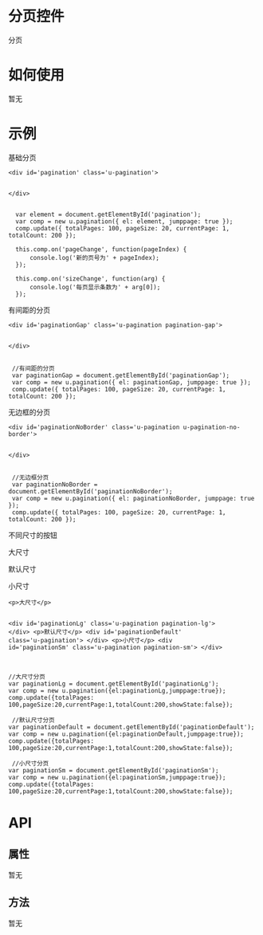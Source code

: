# 分页控件

分页

# 如何使用

暂无

# 示例

<div class="example-head">基础分页</div>
<div id='pagination' class='u-pagination'>
</div>

<script>  var element = document.getElementById('pagination');
  var comp = new u.pagination({ el: element, jumppage: true });
  comp.update({ totalPages: 100, pageSize: 20, currentPage: 1, totalCount: 200 });

  this.comp.on('pageChange', function(pageIndex) {
      console.log('新的页号为' + pageIndex);
  });

  this.comp.on('sizeChange', function(arg) {
      console.log('每页显示条数为' + arg[0]);
  });

</script><pre><code>&lt;div id='pagination' class='u-pagination'>
&lt;/div>
</code></pre>
<pre><code>  var element = document.getElementById('pagination');
  var comp = new u.pagination({ el: element, jumppage: true });
  comp.update({ totalPages: 100, pageSize: 20, currentPage: 1, totalCount: 200 });

  this.comp.on('pageChange', function(pageIndex) {
      console.log('新的页号为' + pageIndex);
  });

  this.comp.on('sizeChange', function(arg) {
      console.log('每页显示条数为' + arg[0]);
  });
</code></pre>
<div class="example-head">有间距的分页</div>
<div id='paginationGap' class='u-pagination pagination-gap'>
</div>

<script> //有间距的分页
 var paginationGap = document.getElementById('paginationGap');
 var comp = new u.pagination({ el: paginationGap, jumppage: true });
 comp.update({ totalPages: 100, pageSize: 20, currentPage: 1, totalCount: 200 });

</script><pre><code>&lt;div id='paginationGap' class='u-pagination pagination-gap'>
&lt;/div>
</code></pre>
<pre><code> //有间距的分页
 var paginationGap = document.getElementById('paginationGap');
 var comp = new u.pagination({ el: paginationGap, jumppage: true });
 comp.update({ totalPages: 100, pageSize: 20, currentPage: 1, totalCount: 200 });
</code></pre>
<div class="example-head">无边框的分页</div>
<div id='paginationNoBorder' class='u-pagination u-pagination-no-border'>
</div>

<script> //无边框分页
 var paginationNoBorder = document.getElementById('paginationNoBorder');
 var comp = new u.pagination({ el: paginationNoBorder, jumppage: true });
 comp.update({ totalPages: 100, pageSize: 20, currentPage: 1, totalCount: 200 });

</script><pre><code>&lt;div id='paginationNoBorder' class='u-pagination u-pagination-no-border'>
&lt;/div>
</code></pre>
<pre><code> //无边框分页
 var paginationNoBorder = document.getElementById('paginationNoBorder');
 var comp = new u.pagination({ el: paginationNoBorder, jumppage: true });
 comp.update({ totalPages: 100, pageSize: 20, currentPage: 1, totalCount: 200 });
</code></pre>
<div class="example-head">不同尺寸的按钮</div>
<p>大尺寸</p>
<div id='paginationLg' class='u-pagination pagination-lg'>
</div>
<p>默认尺寸</p>
<div id='paginationDefault' class='u-pagination'>
</div>
<p>小尺寸</p>
<div id='paginationSm' class='u-pagination pagination-sm'>
</div>

<script>
//大尺寸分页
var paginationLg = document.getElementById('paginationLg');
var comp = new u.pagination({el:paginationLg,jumppage:true});
comp.update({totalPages: 100,pageSize:20,currentPage:1,totalCount:200,showState:false});

 //默认尺寸分页
var paginationDefault = document.getElementById('paginationDefault');
var comp = new u.pagination({el:paginationDefault,jumppage:true});
comp.update({totalPages: 100,pageSize:20,currentPage:1,totalCount:200,showState:false});

 //小尺寸分页
var paginationSm = document.getElementById('paginationSm');
var comp = new u.pagination({el:paginationSm,jumppage:true});
comp.update({totalPages: 100,pageSize:20,currentPage:1,totalCount:200,showState:false});
</script><pre><code>&lt;p>大尺寸&lt;/p>
&lt;div id='paginationLg' class='u-pagination pagination-lg'>
&lt;/div>
&lt;p>默认尺寸&lt;/p>
&lt;div id='paginationDefault' class='u-pagination'>
&lt;/div>
&lt;p>小尺寸&lt;/p>
&lt;div id='paginationSm' class='u-pagination pagination-sm'>
&lt;/div>
</code></pre>
<pre><code>
//大尺寸分页
var paginationLg = document.getElementById('paginationLg');
var comp = new u.pagination({el:paginationLg,jumppage:true});
comp.update({totalPages: 100,pageSize:20,currentPage:1,totalCount:200,showState:false});

 //默认尺寸分页
var paginationDefault = document.getElementById('paginationDefault');
var comp = new u.pagination({el:paginationDefault,jumppage:true});
comp.update({totalPages: 100,pageSize:20,currentPage:1,totalCount:200,showState:false});

 //小尺寸分页
var paginationSm = document.getElementById('paginationSm');
var comp = new u.pagination({el:paginationSm,jumppage:true});
comp.update({totalPages: 100,pageSize:20,currentPage:1,totalCount:200,showState:false});</code></pre>


<!--### 示例1

示例1说明

### 示例2

示例2说-->

# API

## 属性

暂无
<!--### 属性1

属性1说明

### 属性2

属性2说明-->

## 方法

暂无
<!--### 方法1

方法1说明

### 方法2

方法2说明-->
